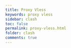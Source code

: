 ```yaml
---
title: Proxy Vless
keywords: proxy vless
sidebar: clash
toc: false
permalink: proxy-vless.html
folder: clash
comments: true
---
```

